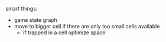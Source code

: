 smart things:
* game state graph
* move to bigger cell if there are only too small cells available
	* if trapped in a cell optimize space
